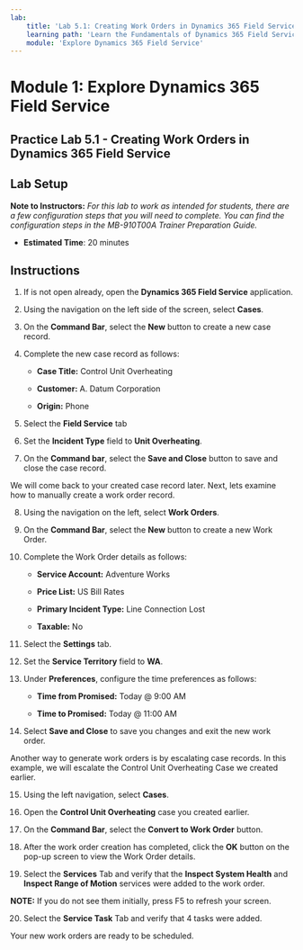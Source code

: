 ```yaml
---
lab:
    title: 'Lab 5.1: Creating Work Orders in Dynamics 365 Field Service'
    learning path: 'Learn the Fundamentals of Dynamics 365 Field Service'
    module: 'Explore Dynamics 365 Field Service'
---
```


Module 1: Explore Dynamics 365 Field Service
========================

## Practice Lab 5.1 - Creating Work Orders in Dynamics 365 Field Service

## Lab Setup

**Note to Instructors:** *For this lab to work as intended for students, there are a few configuration steps that you will need to complete.  You can find the configuration steps in the MB-910T00A Trainer Preparation Guide.*

  - **Estimated Time**: 20 minutes

## Instructions

1. If is not open already, open the **Dynamics 365 Field Service** application.  

2. Using the navigation on the left side of the screen, select **Cases**.  

3. On the **Command Bar**, select the **New** button to create a new case record. 

4. Complete the new case record as follows: 

	- **Case Title:** Control Unit Overheating 

	- **Customer:** A. Datum Corporation 

	- **Origin:** Phone 

5. Select the **Field Service** tab 

6. Set the **Incident Type** field to **Unit Overheating**. 

7. On the **Command bar**, select the **Save and Close** button to save and close the case record.  

 

We will come back to your created case record later. Next, lets examine how to manually create a work order record.  

 

8. Using the navigation on the left, select **Work Orders**. 

9. On the **Command Bar**, select the **New** button to create a new Work Order. 

10. Complete the Work Order details as follows: 

	- **Service Account:** Adventure Works 

	- **Price List:** US Bill Rates 

	- **Primary Incident Type:** Line Connection Lost 

	- **Taxable:** No 

11. Select the **Settings** tab. 

12. Set the **Service Territory** field to **WA**. 

13. Under **Preferences**, configure the time preferences as follows: 

	- **Time from Promised:** Today @ 9:00 AM 

	- **Time to Promised:** Today @ 11:00 AM 

14. Select **Save and Close** to save you changes and exit the new work order. 

 

Another way to generate work orders is by escalating case records. In this example, we will escalate the Control Unit Overheating Case we created earlier.  

 

15. Using the left navigation, select **Cases**.  

16. Open the **Control Unit Overheating** case you created earlier.  

17. On the **Command Bar**, select the **Convert to Work Order** button.  

18. After the work order creation has completed, click the **OK** button on the pop-up screen to view the Work Order details.  

19. Select the **Services** Tab and verify that the **Inspect System Health** and **Inspect Range of Motion** services were added to the work order. 

**NOTE:** If you do not see them initially, press F5 to refresh your screen.  

20. Select the **Service Task** Tab and verify that 4 tasks were added. 

Your new work orders are ready to be scheduled. 
